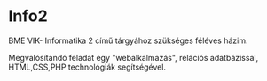 # Info2
BME VIK- Informatika 2 című tárgyához szükséges féléves házim.

Megvalósítandó feladat egy "webalkalmazás", relációs adatbázissal, HTML,CSS,PHP technológiák segítségével.
